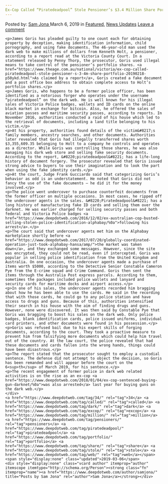 ```yaml
---
Ex-Cop Called “Piratedeadpool” Stole Pensioner’s $3.4 Million Share Portfolio Using Dark Web
---
```

<article class="post-listing post-28529 post type-post status-publish format-standard has-post-thumbnail hentry  tag-4689 tag-called tag-dark tag-excop tag-million tag-pensioners tag-piratedeadpool tag-portfolio tag-share tag-stole tag-web">
    <div class="post-inner">
        <span>Posted by: <a href="https://www.deepdotweb.com/author/samjona/" title="">Sam Jona </a></span>
    <span>March 6, 2019</span>
    <span>in <a href="https://www.deepdotweb.com/category/deepdot-news/" rel="category tag">Featured</a>, <a href="https://www.deepdotweb.com/category/news-updates/" rel="category tag">News Updates</a></span>
    <span><a href="https://www.deepdotweb.com/2019/03/06/ex-cop-called-piratedeadpool-stole-pensioners-3-4-million-share-portfolio-using-dark-web/#respond">Leave a comment</a></span>
    </p>
    <div class="clear"></div>
    
    <p>James Goris has pleaded guilty to one count each for obtaining property by deception, making identification information, child pornography, and using fake documents. The 46-year-old man used the dark web to make millions of dollars from Kenneth Holt, a pensioner, according to a report read at the Victoria County Court. In a statement released by Penny Thorp, the prosecutor, Goris used illegal means to take control of the pensioner’s portfolio shares. <a href="https://www.theage.com.au/national/victoria/ex-cop-called-piratedeadpool-stole-pensioner-s-3-4m-share-portfolio-20190218-p50ykd.html">As claimed by a report</a>, Goris created a fake document and a post office box address to obtain complete access to Holt’s portfolio shares.</p>
    <p>James Goris, who happens to be a former police officer, has been identified as a notorious forger who operates under the username “piratedeadpool” on the dark web. He is well known for his illegal sales of Victoria Police badges, wallets and ID cards on the online black market in exchange for bitcoin. Also, he offered the sales of aviation passes and maritime security passes, according to reports. In November 2016, authorities conducted a raid of his house which led to the retrieval of documents, including a land title belonging to his victim.</p>
    <p>At his property, authorities found details of the victim&#8217;s family members, ancestry searches, and other documents. Authorities later revealed that Goris had illegally transferred shares worth $3,355,609.35 belonging to Holt to a company he controls and operates as a director. While Goris was controlling those shares, he was also managing his dark web store and selling fake security documents. According to the report, &#8220;piratedeadpool&#8221; has a life-long history of document forgery. The prosecutor revealed that Goris issued strong advice to buyers to use their imagination and to look the part when using the fake identity cards.</p>
    <p>At the court, Judge Frank Gucciardo said that categorizing Goris’s behavior as odd is an understatement. He noted that Goris did not fancy the use of the fake documents – he did it for the money involved.</p>
    <p>The police went undercover to purchase counterfeit documents from the former officer on multiple occasions. In most cases, he ripped off the undercover agents in the sales. &#8220;Piratedeadpool&#8221; has a long history of manufacturing fake ID cards and selling them over the darknet. He was earlier charged for selling security passes and both federal and Victoria Police badges <a href="https://www.deepdotweb.com/2016/12/02/ex-australian-cop-busted-selling-stolen-police-identification-alphabay/%0a">following his arrest</a>.</p>
    <p>The court said that undercover agents met him on the Alphabay marketplace shortly before <a href="https://www.deepdotweb.com/2017/07/20/globally-coordinated-operation-just-took-alphabay-hansa/amp/">the market was taken down</a>, and they exchanged some messages. However, since the site was encrypted, they could not be read, even if intercepted. Goris was popular in selling police identification from the United Kingdom and Australia. On one occasion, the undercover agents made a purchase of items worth $5000, according to the Detective Senior Constable Cameron Pye from the E-crime squad and Crime Command. Goris then sent the items through the Australia Post express parcels. According to them, sometimes the packages included police wallets and lanyard and security cards for maritime docks and airport access.</p>
    <p>In one of his sales, the undercover agents recorded him bragging about how he has been able to use the cards. He said in the recording that with those cards, he could go to any police station and have access to drugs and guns. Because of this, authorities intensified their search in his house with the aim of finding drugs and guns. However, none were discovered. It was then said by Constable Pye that Goris was bragging to boost his sales on the dark web. Only police badges, blank identification cards, police issued uniforms, individual card printers, and other documents were found in his possession.</p>
    <p>Goris was refused bail due to his expert skills of forging documents, according to the court. They took a proactive measure to prevent him from falsifying more documents which could help him travel out of the country. At the law court, the police revealed that had these documents and cards fallen into the wrong hands, things could have been disastrous.</p>
    <p>The report stated that the prosecutor sought to employ a custodial sentence. The defense did not attempt to object the decision, so Goris has been remanded and will appear before the court on the 6<sup>th</sup> of March 2019, for his sentence.</p>
    <p>The recent engagement of former police in dark web related activities is on the rise as an ex-cop <a href="https://www.deepdotweb.com/2018/01/04/ex-cop-sentenced-buying-gun-darknet/%0a">was also arrested</a> last year for buying guns on the dark web.</p>
    </div>
    <a href="https://www.deepdotweb.com/tag/34/" rel="tag">34</a> <a href="https://www.deepdotweb.com/tag/called/" rel="tag">called</a> <a href="https://www.deepdotweb.com/tag/dark/" rel="tag">dark</a> <a href="https://www.deepdotweb.com/tag/excop/" rel="tag">excop</a> <a href="https://www.deepdotweb.com/tag/million/" rel="tag">million</a> <a href="https://www.deepdotweb.com/tag/pensioners/" rel="tag">pensioners</a> <a href="https://www.deepdotweb.com/tag/piratedeadpool/" rel="tag">piratedeadpool</a> <a href="https://www.deepdotweb.com/tag/portfolio/" rel="tag">portfolio</a> <a href="https://www.deepdotweb.com/tag/share/" rel="tag">share</a> <a href="https://www.deepdotweb.com/tag/stole/" rel="tag">stole</a> <a href="https://www.deepdotweb.com/tag/web/" rel="tag">web</a></span> <span style="display:none" class="updated">2019-03-06</span>
    <div style="display:none" class="vcard author" itemprop="author" itemscope itemtype="http://schema.org/Person"><strong class="fn" itemprop="name"><a href="https://www.deepdotweb.com/author/samjona/" title="Posts by Sam Jona" rel="author">Sam Jona</a></strong></div>
    

